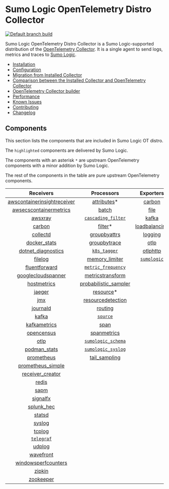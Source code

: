 # Sumo Logic OpenTelemetry Distro Collector

[![Default branch build](https://github.com/SumoLogic/sumologic-otel-collector/actions/workflows/dev_builds.yml/badge.svg)](https://github.com/SumoLogic/sumologic-otel-collector/actions/workflows/dev_builds.yml)

Sumo Logic OpenTelemetry Distro Collector is a Sumo Logic-supported distribution of the [OpenTelemetry Collector][otc_link].
It is a single agent to send logs, metrics and traces to [Sumo Logic][sumologic].

[otc_link]: https://github.com/open-telemetry/opentelemetry-collector
[sumologic]: https://www.sumologic.com

- [Installation](docs/Installation.md)
- [Configuration](docs/Configuration.md)
- [Migration from Installed Collector](docs/Migration.md)
- [Comparison between the Installed Collector and OpenTelemetry Collector](docs/Comparison.md)
- [OpenTelemetry Collector builder](./otelcolbuilder/README.md)
- [Performance](docs/Performance.md)
- [Known Issues](docs/KnownIssues.md)
- [Contributing](./CONTRIBUTING.md)
- [Changelog](./CHANGELOG.md)

## Components

This section lists the components that are included in Sumo Logic OT distro.

The `highlighted` components are delivered by Sumo Logic.

The components with an asterisk `*` are upstream OpenTelemetry components with a minor addition by Sumo Logic.

The rest of the components in the table are pure upstream OpenTelemetry components.

|                         Receivers                          |                       Processors                       |               Exporters                |                 Extensions                  |
|:----------------------------------------------------------:|:------------------------------------------------------:|:--------------------------------------:|:-------------------------------------------:|
| [awscontainerinsightreceiver][awscontainerinsightreceiver] |           [attributes][attributesprocessor]*           |        [carbon][carbonexporter]        | [bearertokenauth][bearertokenauthextension] |
|  [awsecscontainermetrics][awsecscontainermetricsreceiver]  |                [batch][batchprocessor]                 |          [file][fileexporter]          |    [file_storage][filestorageextension]     |
|                 [awsxray][awsxrayreceiver]                 |     [`cascading_filter`][cascadingfilterprocessor]     |         [kafka][kafkaexporter]         |    [health_check][healthcheckextension]     |
|                  [carbon][carbonreceiver]                  |               [filter][filterprocessor]*               | [loadbalancing][loadbalancingexporter] |     [memory_ballast][ballastextension]      |
|                [collectd][collectdreceiver]                |         [groupbyattrs][groupbyattrsprocessor]          |       [logging][loggingexporter]       |          [oidc][oidcauthextension]          |
|            [docker_stats][dockerstatsreceiver]             |         [groupbytrace][groupbytraceprocessor]          |          [otlp][otlpexporter]          |           [pprof][pprofextension]           |
|      [dotnet_diagnostics][dotnetdiagnosticsreceiver]       |              [`k8s_tagger`][k8sprocessor]              |      [otlphttp][otlphttpexporter]      |      [`sumologic`][sumologicextension]      |
|                 [filelog][filelogreceiver]                 |        [memory_limiter][memorylimiterprocessor]        |    [`sumologic`][sumologicexporter]    |          [zpages][zpagesextension]          |
|           [fluentforward][fluentforwardreceiver]           |     [`metric_frequency`][metricfrequencyprocessor]     |                                        |                                             |
|      [googlecloudspanner][googlecloudspannerreceiver]      |     [metricstransform][metricstransformprocessor]      |                                        |                                             |
|             [hostmetrics][hostmetricsreceiver]             | [probabilistic_sampler][probabilisticsamplerprocessor] |                                        |                                             |
|                  [jaeger][jaegerreceiver]                  |             [resource][resourceprocessor]*             |                                        |                                             |
|                     [jmx][jmxreceiver]                     |    [resourcedetection][resourcedetectionprocessor]     |                                        |                                             |
|                [journald][journaldreceiver]                |              [routing][routingprocessor]               |                                        |                                             |
|                   [kafka][kafkareceiver]                   |              [`source`][sourceprocessor]               |                                        |                                             |
|            [kafkametrics][kafkametricsreceiver]            |                 [span][spanprocessor]                  |                                        |                                             |
|              [opencensus][opencensusreceiver]              |          [spanmetrics][spanmetricsprocessor]           |                                        |                                             |
|                    [otlp][otlpreceiver]                    |     [`sumologic_schema`][sumologicschemaprocessor]     |                                        |                                             |
|               [podman_stats][podmanreceiver]               |     [`sumologic_syslog`][sumologicsyslogprocessor]     |                                        |                                             |
|              [prometheus][prometheusreceiver]              |         [tail_sampling][tailsamplingprocessor]         |                                        |                                             |
|       [prometheus_simple][simpleprometheusreceiver]        |                                                        |                                        |                                             |
|            [receiver_creator][receivercreator]             |                                                        |                                        |                                             |
|                   [redis][redisreceiver]                   |                                                        |                                        |                                             |
|                    [sapm][sapmreceiver]                    |                                                        |                                        |                                             |
|                [signalfx][signalfxreceiver]                |                                                        |                                        |                                             |
|              [splunk_hec][splunkhecreceiver]               |                                                        |                                        |                                             |
|                  [statsd][statsdreceiver]                  |                                                        |                                        |                                             |
|                  [syslog][syslogreceiver]                  |                                                        |                                        |                                             |
|                  [tcplog][tcplogreceiver]                  |                                                        |                                        |                                             |
|               [`telegraf`][telegrafreceiver]               |                                                        |                                        |                                             |
|                  [udplog][udplogreceiver]                  |                                                        |                                        |                                             |
|               [wavefront][wavefrontreceiver]               |                                                        |                                        |                                             |
|     [windowsperfcounters][windowsperfcountersreceiver]     |                                                        |                                        |                                             |
|                  [zipkin][zipkinreceiver]                  |                                                        |                                        |                                             |
|               [zookeeper][zookeeperreceiver]               |                                                        |                                        |                                             |

[awscontainerinsightreceiver]: https://github.com/open-telemetry/opentelemetry-collector-contrib/tree/v0.47.0/receiver/awscontainerinsightreceiver
[awsecscontainermetricsreceiver]: https://github.com/open-telemetry/opentelemetry-collector-contrib/tree/v0.47.0/receiver/awsecscontainermetricsreceiver
[awsxrayreceiver]: https://github.com/open-telemetry/opentelemetry-collector-contrib/tree/v0.47.0/receiver/awsxrayreceiver
[carbonreceiver]: https://github.com/open-telemetry/opentelemetry-collector-contrib/tree/v0.47.0/receiver/carbonreceiver
[collectdreceiver]: https://github.com/open-telemetry/opentelemetry-collector-contrib/tree/v0.47.0/receiver/collectdreceiver
[dockerstatsreceiver]: https://github.com/open-telemetry/opentelemetry-collector-contrib/tree/v0.47.0/receiver/dockerstatsreceiver
[dotnetdiagnosticsreceiver]: https://github.com/open-telemetry/opentelemetry-collector-contrib/tree/v0.47.0/receiver/dotnetdiagnosticsreceiver
[filelogreceiver]: https://github.com/open-telemetry/opentelemetry-collector-contrib/tree/v0.47.0/receiver/filelogreceiver
[fluentforwardreceiver]: https://github.com/open-telemetry/opentelemetry-collector-contrib/tree/v0.47.0/receiver/fluentforwardreceiver
[googlecloudspannerreceiver]: https://github.com/open-telemetry/opentelemetry-collector-contrib/tree/v0.47.0/receiver/googlecloudspannerreceiver
[hostmetricsreceiver]: https://github.com/open-telemetry/opentelemetry-collector-contrib/tree/v0.47.0/receiver/hostmetricsreceiver
[jaegerreceiver]: https://github.com/open-telemetry/opentelemetry-collector-contrib/tree/v0.47.0/receiver/jaegerreceiver
[jmxreceiver]: https://github.com/open-telemetry/opentelemetry-collector-contrib/tree/v0.47.0/receiver/jmxreceiver
[journaldreceiver]: https://github.com/open-telemetry/opentelemetry-collector-contrib/tree/v0.47.0/receiver/journaldreceiver
[kafkareceiver]: https://github.com/open-telemetry/opentelemetry-collector-contrib/tree/v0.47.0/receiver/kafkareceiver
[kafkametricsreceiver]: https://github.com/open-telemetry/opentelemetry-collector-contrib/tree/v0.47.0/receiver/kafkametricsreceiver
[opencensusreceiver]: https://github.com/open-telemetry/opentelemetry-collector-contrib/tree/v0.47.0/receiver/opencensusreceiver
[otlpreceiver]: https://github.com/open-telemetry/opentelemetry-collector/tree/v0.47.0/receiver/otlpreceiver
[podmanreceiver]: https://github.com/open-telemetry/opentelemetry-collector-contrib/tree/v0.47.0/receiver/podmanreceiver
[prometheusreceiver]: https://github.com/open-telemetry/opentelemetry-collector-contrib/tree/v0.47.0/receiver/prometheusreceiver
[receivercreator]: https://github.com/open-telemetry/opentelemetry-collector-contrib/tree/v0.47.0/receiver/receivercreator
[redisreceiver]: https://github.com/open-telemetry/opentelemetry-collector-contrib/tree/v0.47.0/receiver/redisreceiver
[sapmreceiver]: https://github.com/open-telemetry/opentelemetry-collector-contrib/tree/v0.47.0/receiver/sapmreceiver
[signalfxreceiver]: https://github.com/open-telemetry/opentelemetry-collector-contrib/tree/v0.47.0/receiver/signalfxreceiver
[simpleprometheusreceiver]: https://github.com/open-telemetry/opentelemetry-collector-contrib/tree/v0.47.0/receiver/simpleprometheusreceiver
[splunkhecreceiver]: https://github.com/open-telemetry/opentelemetry-collector-contrib/tree/v0.47.0/receiver/splunkhecreceiver
[syslogreceiver]: https://github.com/open-telemetry/opentelemetry-collector-contrib/tree/v0.47.0/receiver/syslogreceiver
[statsdreceiver]: https://github.com/open-telemetry/opentelemetry-collector-contrib/tree/v0.47.0/receiver/statsdreceiver
[tcplogreceiver]: https://github.com/open-telemetry/opentelemetry-collector-contrib/tree/v0.47.0/receiver/tcplogreceiver
[telegrafreceiver]: ./pkg/receiver/telegrafreceiver
[udplogreceiver]: https://github.com/open-telemetry/opentelemetry-collector-contrib/tree/v0.47.0/receiver/udplogreceiver
[wavefrontreceiver]: https://github.com/open-telemetry/opentelemetry-collector-contrib/tree/v0.47.0/receiver/wavefrontreceiver
[windowsperfcountersreceiver]: https://github.com/open-telemetry/opentelemetry-collector-contrib/tree/v0.47.0/receiver/windowsperfcountersreceiver
[zipkinreceiver]: https://github.com/open-telemetry/opentelemetry-collector-contrib/tree/v0.47.0/receiver/zipkinreceiver
[zookeeperreceiver]: https://github.com/open-telemetry/opentelemetry-collector-contrib/tree/v0.47.0/receiver/zookeeperreceiver

[attributesprocessor]: https://github.com/SumoLogic/opentelemetry-collector-contrib/tree/v0.47.0-filterprocessor/processor/attributesprocessor
[batchprocessor]: https://github.com/open-telemetry/opentelemetry-collector/tree/v0.47.0/processor/batchprocessor
[cascadingfilterprocessor]: ./pkg/processor/cascadingfilterprocessor
[filterprocessor]: https://github.com/SumoLogic/opentelemetry-collector-contrib/tree/v0.47.0-filterprocessor/processor/filterprocessor
[groupbyattrsprocessor]: https://github.com/open-telemetry/opentelemetry-collector-contrib/tree/v0.47.0/processor/groupbyattrsprocessor
[groupbytraceprocessor]: https://github.com/open-telemetry/opentelemetry-collector-contrib/tree/v0.47.0/processor/groupbytraceprocessor
[k8sprocessor]: ./pkg/processor/k8sprocessor
[memorylimiterprocessor]: https://github.com/open-telemetry/opentelemetry-collector/tree/v0.47.0/processor/memorylimiterprocessor
[metricfrequencyprocessor]: ./pkg/processor/metricfrequencyprocessor
[metricstransformprocessor]: https://github.com/open-telemetry/opentelemetry-collector-contrib/tree/v0.47.0/processor/metricstransformprocessor
[probabilisticsamplerprocessor]: https://github.com/open-telemetry/opentelemetry-collector-contrib/tree/v0.47.0/processor/probabilisticsamplerprocessor
[resourcedetectionprocessor]: https://github.com/open-telemetry/opentelemetry-collector-contrib/tree/v0.47.0/processor/resourcedetectionprocessor
[resourceprocessor]: https://github.com/SumoLogic/opentelemetry-collector-contrib/tree/v0.47.0-filterprocessor/processor/resourceprocessor
[routingprocessor]: https://github.com/open-telemetry/opentelemetry-collector-contrib/tree/v0.47.0/processor/routingprocessor
[sourceprocessor]: ./pkg/processor/sourceprocessor
[spanmetricsprocessor]: https://github.com/open-telemetry/opentelemetry-collector-contrib/tree/v0.47.0/processor/spanmetricsprocessor
[spanprocessor]: https://github.com/open-telemetry/opentelemetry-collector-contrib/tree/v0.47.0/processor/spanprocessor
[sumologicschemaprocessor]: ./pkg/processor/sumologicschemaprocessor
[sumologicsyslogprocessor]: ./pkg/processor/sumologicsyslogprocessor
[tailsamplingprocessor]: https://github.com/open-telemetry/opentelemetry-collector-contrib/tree/v0.47.0/processor/tailsamplingprocessor

[carbonexporter]: https://github.com/open-telemetry/opentelemetry-collector-contrib/tree/v0.47.0/exporter/carbonexporter
[fileexporter]: https://github.com/open-telemetry/opentelemetry-collector-contrib/tree/v0.47.0/exporter/fileexporter
[kafkaexporter]: https://github.com/open-telemetry/opentelemetry-collector-contrib/tree/v0.47.0/exporter/kafkaexporter
[loadbalancingexporter]: https://github.com/open-telemetry/opentelemetry-collector-contrib/tree/v0.47.0/exporter/loadbalancingexporter
[loggingexporter]: https://github.com/open-telemetry/opentelemetry-collector/tree/v0.47.0/exporter/loggingexporter
[otlpexporter]: https://github.com/open-telemetry/opentelemetry-collector/tree/v0.47.0/exporter/otlpexporter
[otlphttpexporter]: https://github.com/open-telemetry/opentelemetry-collector/tree/v0.47.0/exporter/otlphttpexporter
[sumologicexporter]: ./pkg/exporter/sumologicexporter

[ballastextension]: https://github.com/open-telemetry/opentelemetry-collector/tree/v0.47.0/extension/ballastextension
[bearertokenauthextension]: https://github.com/open-telemetry/opentelemetry-collector-contrib/tree/v0.47.0/extension/bearertokenauthextension
[filestorageextension]: https://github.com/open-telemetry/opentelemetry-collector-contrib/tree/v0.47.0/extension/storage/filestorage
[healthcheckextension]: https://github.com/open-telemetry/opentelemetry-collector-contrib/tree/v0.47.0/extension/healthcheckextension
[oidcauthextension]: https://github.com/open-telemetry/opentelemetry-collector-contrib/tree/v0.47.0/extension/oidcauthextension
[pprofextension]: https://github.com/open-telemetry/opentelemetry-collector-contrib/tree/v0.47.0/extension/pprofextension
[sumologicextension]: ./pkg/extension/sumologicextension
[zpagesextension]: https://github.com/open-telemetry/opentelemetry-collector/tree/v0.47.0/extension/zpagesextension

